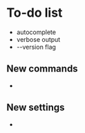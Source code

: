 # To-do list

- autocomplete
- verbose output
- --version flag

## New commands

-

## New settings

-
